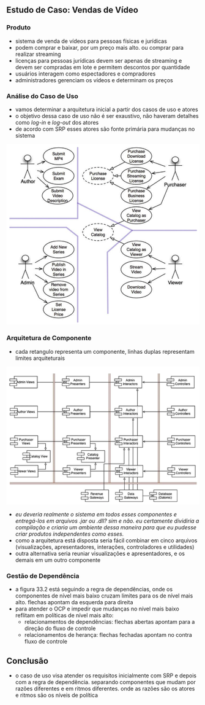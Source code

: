 ## Estudo de Caso: Vendas de Vídeo

### Produto
- sistema de venda de vídeos para pessoas físicas e jurídicas
- podem comprar e baixar, por um preço mais alto. ou comprar para realizar
streaming
- licenças para pessoas jurídicas devem ser apenas de streaming e devem ser
compradas em lote e permitem descontos por quantidade
- usuários interagem como espectadores e compradores
- administradores gerenciam os vídeos e determinam os preços

### Análise do Caso de Uso
- vamos determinar a arquitetura inicial a partir dos casos de uso e atores
- o objetivo dessa caso de uso não é ser exaustivo, não haveram detalhes como
*log-in* e *log-out* dos atores
- de acordo com SRP esses atores são fonte primária para mudanças no sistema

![figure 33.1](case_study_video_sales_figure_33_1.png)

### Arquitetura de Componente
- cada retangulo representa um componente, linhas duplas representam limites
arquiteturais

![figure 33.2](case_study_video_sales_figure_33_2.png)

- *eu deveria realmente o sistema em todos esses componentes e entregá-los em
arquivos .jar ou .dll? sim e não. eu certamente dividiria a compilação e criaria
um ambiente dessa maneira para que eu pudesse criar produtos independentes como
esses.*
- como a arquitetura está disposta seria fácil combinar em cinco arquivos
(visualizações, apresentadores, interações, controladores e utilidades)
- outra alternativa seria reuniar visualizações e apresentadores, e os demais em
um outro componente

### Gestão de Dependência
- a figura 33.2 está seguindo a regra de dependências, onde os componentes de
nível mais baixo cruzam limites para os de nível mais alto. flechas apontam da
esquerda para direita
- para atender o OCP e impedir que mudanças no nível mais baixo reflitam em
políticas de nível mais alto:
  - relacionamentos de dependências: flechas abertas apontam para a direção do
  fluxo de controle
  - relacionamentos de herança: flechas fechadas apontam no contra fluxo de
  controle

## Conclusão
- o caso de uso visa atender os requisitos inicialmente com SRP e depois com a
regra de dependência. separando componentes que mudam por razões diferentes e em
ritmos diferentes. onde as razões são os atores e ritmos são os níveis de
política

